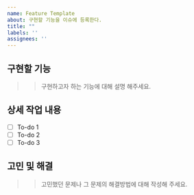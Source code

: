 ```yaml
---
name: Feature Template
about: 구현할 기능을 이슈에 등록한다.
title: ""
labels: ''
assignees: ''
---
```


##  구현할 기능
>> 구현하고자 하는 기능에 대해 설명 해주세요.

##  상세 작업 내용

- [ ] To-do 1
- [ ] To-do 2
- [ ] To-do 3

## 고민 및 해결
>> 고민했던 문제나 그 문제의 해결방법에 대해 작성해 주세요.
